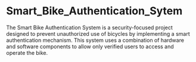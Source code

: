 # Smart_Bike_Authentication_Sytem
The Smart Bike Authentication System is a security-focused project designed to prevent unauthorized use of bicycles by implementing a smart authentication mechanism. This system uses a combination of hardware and software components to allow only verified users to access and operate the bike.
